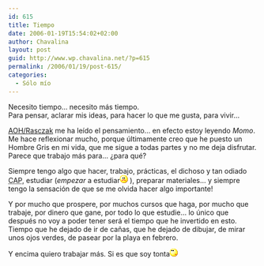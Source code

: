 ```yaml
---
id: 615
title: Tiempo
date: 2006-01-19T15:54:02+02:00
author: Chavalina
layout: post
guid: http://www.wp.chavalina.net/?p=615
permalink: /2006/01/19/post-615/
categories:
  - Sólo mío
---
```

Necesito tiempo… necesito más tiempo.  
Para pensar, aclarar mis ideas, para hacer lo que me gusta, para vivir…

<a href="http://www.chavalina.net/comentar.php?idpost=615#c6334" target="_blank">AOH/Rasczak</a> me ha leído el pensamiento… en efecto estoy leyendo _Momo_. Me hace reflexionar mucho, porque últimamente creo que he puesto un Hombre Gris en mi vida, que me sigue a todas partes y no me deja disfrutar. Parece que trabajo más para… ¿para qué?

Siempre tengo algo que hacer, trabajo, prácticas, el dichoso y tan odiado <acronym title="Curso de Adaptación Pedagógica">CAP</acronym>, estudiar (_empezar_ a estudiar![emo](/imagenes/emoticonos/triste.gif) ), preparar materiales… y siempre tengo la sensación de que se me olvida hacer algo importante!

Y por mucho que prospere, por muchos cursos que haga, por mucho que trabaje, por dinero que gane, por todo lo que estudie… lo único que después no voy a poder tener será el tiempo que he invertido en esto. Tiempo que he dejado de ir de ca&ntilde;as, que he dejado de dibujar, de mirar unos ojos verdes, de pasear por la playa en febrero.

Y encima quiero trabajar más. Si es que soy tonta![emo](/imagenes/emoticonos/pensativo.gif)